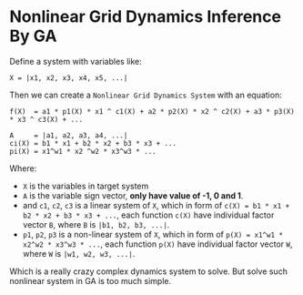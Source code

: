 # Nonlinear Grid Dynamics Inference By GA

Define a system with variables like:

```vbnet
X = |x1, x2, x3, x4, x5, ...| 
```

Then we can create a ``Nonlinear Grid Dynamics System`` with an equation:

```vbnet
f(X)  = a1 * p1(X) * x1 ^ c1(X) + a2 * p2(X) * x2 ^ c2(X) + a3 * p3(X) * x3 ^ c3(X) + ...

A     = |a1, a2, a3, a4, ...|
ci(X) = b1 * x1 + b2 * x2 + b3 * x3 + ... 
pi(X) = x1^w1 * x2 ^w2 * x3^w3 * ...
```

Where: 

+ ``X`` is the variables in target system
+ ``A`` is the variable sign vector, **only have value of -1, 0 and 1**.
+ and ``c1``, ``c2``, ``c3`` is a linear system of ``X``, which in form of ``c(X) = b1 * x1 + b2 * x2 + b3 * x3 + ...``, each function ``c(X)`` have individual factor vector ``B``, where ``B`` is ``|b1, b2, b3, ...|``.
+ ``p1``, ``p2``, ``p3`` is a non-linear system of ``X``, which in form of ``p(X) = x1^w1 * x2^w2 * x3^w3 * ...``, each function ``p(X)`` have individual factor vector ``W``, where ``W``
is ``|w1, w2, w3, ...|``.

Which is a really crazy complex dynamics system to solve. But solve such nonlinear system in GA is too much simple.


